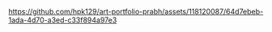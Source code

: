 


https://github.com/hpk129/art-portfolio-prabh/assets/118120087/64d7ebeb-1ada-4d70-a3ed-c33f894a97e3

